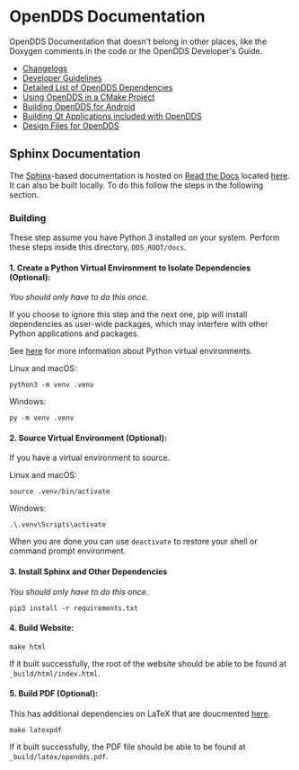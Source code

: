 # OpenDDS Documentation

OpenDDS Documentation that doesn't belong in other places, like the Doxygen
comments in the code or the OpenDDS Developer's Guide.

- [Changelogs](history)
- [Developer Guidelines](guidelines.md)
- [Detailed List of OpenDDS Dependencies](dependencies.md)
- [Using OpenDDS in a CMake Project](cmake.md)
- [Building OpenDDS for Android](android.md)
- [Building Qt Applications included with OpenDDS](qt.md)
- [Design Files for OpenDDS](design)

## Sphinx Documentation

The [Sphinx](https://www.sphinx-doc.org/en/master/)-based documentation is
hosted on [Read the Docs](readthedocs.org) located
[here](https://opendds.readthedocs.io/en/latest/). It can also be built
locally. To do this follow the steps in the following section.

### Building

These step assume you have Python 3 installed on your system. Perform these
steps inside this directory, `DDS_ROOT/docs`.

#### 1. Create a Python Virtual Environment to Isolate Dependencies (Optional):

*You should only have to do this once.*

If you choose to ignore this step and the next one, pip will install
dependencies as user-wide packages, which may interfere with other Python
applications and packages.

See [here](https://packaging.python.org/guides/installing-using-pip-and-virtual-environments/#creating-a-virtual-environment)
for more information about Python virtual environments.

Linux and macOS:

```
python3 -m venv .venv
```

Windows:

```
py -m venv .venv
```

#### 2. Source Virtual Environment (Optional):

If you have a virtual environment to source.

Linux and macOS:

```
source .venv/bin/activate
```

Windows:

```
.\.venv\Scripts\activate
```

When you are done you can use `deactivate` to restore your shell or command
prompt environment.

#### 3. Install Sphinx and Other Dependencies

*You should only have to do this once.*

```
pip3 install -r requirements.txt
```

#### 4. Build Website:

```
make html
```

If it built successfully, the root of the website should be able to be found
at `_build/html/index.html`.

#### 5. Build PDF (Optional):

This has additional dependencies on LaTeX that are doucmented
[here](https://www.sphinx-doc.org/en/master/usage/builders/index.html#sphinx.builders.latex.LaTeXBuilder).

```
make latexpdf
```

If it built successfully, the PDF file should be able to be found at
`_build/latex/opendds.pdf`.
